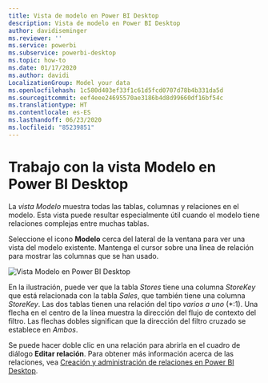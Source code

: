 ```yaml
---
title: Vista de modelo en Power BI Desktop
description: Vista de modelo en Power BI Desktop
author: davidiseminger
ms.reviewer: ''
ms.service: powerbi
ms.subservice: powerbi-desktop
ms.topic: how-to
ms.date: 01/17/2020
ms.author: davidi
LocalizationGroup: Model your data
ms.openlocfilehash: 1c580d403ef33f1c61d5fcd0707d78b4b331da5d
ms.sourcegitcommit: eef4eee24695570ae3186b4d8d99660df16bf54c
ms.translationtype: HT
ms.contentlocale: es-ES
ms.lasthandoff: 06/23/2020
ms.locfileid: "85239851"
---
```

# <a name="work-with-model-view-in-power-bi-desktop"></a>Trabajo con la vista Modelo en Power BI Desktop

La *vista Modelo* muestra todas las tablas, columnas y relaciones en el modelo. Esta vista puede resultar especialmente útil cuando el modelo tiene relaciones complejas entre muchas tablas.

Seleccione el icono **Modelo** cerca del lateral de la ventana para ver una vista del modelo existente. Mantenga el cursor sobre una línea de relación para mostrar las columnas que se han usado.

![Vista Modelo en Power BI Desktop](media/desktop-relationship-view/model-view-full-screen.png)

En la ilustración, puede ver que la tabla *Stores* tiene una columna *StoreKey* que está relacionada con la tabla *Sales*, que también tiene una columna *StoreKey*. Las dos tablas tienen una relación del tipo *varios a uno* (\*:1). Una flecha en el centro de la línea muestra la dirección del flujo de contexto del filtro. Las flechas dobles significan que la dirección del filtro cruzado se establece en *Ambos*.

Se puede hacer doble clic en una relación para abrirla en el cuadro de diálogo **Editar relación**. Para obtener más información acerca de las relaciones, vea [Creación y administración de relaciones en Power BI Desktop](desktop-create-and-manage-relationships.md).

